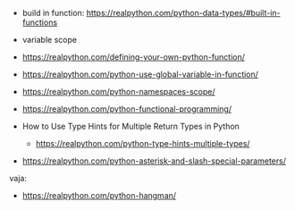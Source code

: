 

- build in function: https://realpython.com/python-data-types/#built-in-functions

- variable scope
- https://realpython.com/defining-your-own-python-function/
- https://realpython.com/python-use-global-variable-in-function/
- https://realpython.com/python-namespaces-scope/
- https://realpython.com/python-functional-programming/
- How to Use Type Hints for Multiple Return Types in Python
    - https://realpython.com/python-type-hints-multiple-types/
- https://realpython.com/python-asterisk-and-slash-special-parameters/

vaja: 
- https://realpython.com/python-hangman/